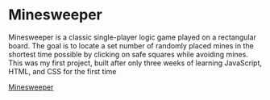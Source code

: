 # Minesweeper

<p>Minesweeper is a classic single-player logic game played on a rectangular board. 
The goal is to locate a set number of randomly placed mines in the shortest time possible by clicking on safe squares while avoiding mines. 
This was my first project, built after only three weeks of learning JavaScript, HTML, and CSS for the first time</p>


<a href="https://annabalinov.github.io/Minesweeper/" target="blank"> Minesweeper </a>

